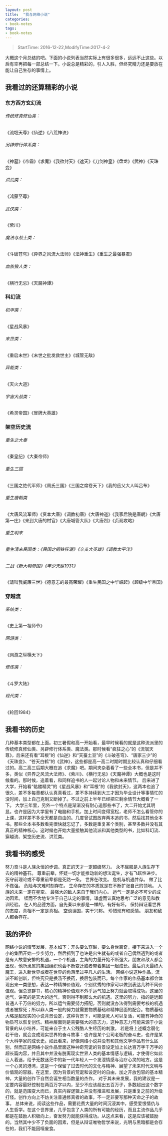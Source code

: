 ```yaml
---
layout: post
title:  "我与网络小说"
categories:
- book-notes
tags:
- book-notes
---
```


> StartTime: 2016-12-22,ModifyTime:2017-4-2

大概这个月总结的吧。下面的小说列表当然实际上有很多很多，远远不止这些。以后有空再把每一部总结一下。小说总是精彩的，引人入胜，但终究精力还是要放在能让自己生存的事情上。

<!---more--->

## 我看过的还算精彩的小说

### 东方西方玄幻流
###### 传统修真修仙类：
《流氓天尊》《仙逆》《八荒神诀》
###### 另辟修行体系类：
《神墓》《帝霸》《求魔》《我欲封天》《遮天》《刀剑神皇》《盘龙》《武神》《天珠变》
###### 洪荒类：
《鸿蒙至尊》
###### 武侠类：
《紫川》
###### 魔法与战士类：
《斗破苍穹》《异界之风流大法师》《法神重生》《重生之最强暴君》
###### 血族狼人类：
《横行无忌》《天魔神谭》

### 科幻流
###### 机甲类：
《星战风暴》
###### 末世类：
《重启末世》《末世之批发救世主》《城管无敌》
###### 异能类：
《天火大道》
###### 宇宙大战类：
《希灵帝国》《冒牌大英雄》
### 架空历史流
###### 重生之大秦
《秦皇纪》《大秦帝师》
###### 重生三国
《三国之绝代军师》《周氏三国》《三国之席卷天下》《我的岳父大人叫吕布》
###### 重生唐朝类
《大唐风流军师》《资本大唐》《调教初唐》《大唐神道》《我家后院是唐朝》《大唐第一庄》《来到大唐的村官》《大唐城管大队》《大唐烈》《贞观攻略》
###### 重生明末
###### 重生清末民国类：《民国之钢铁狂潮》《辛亥大英雄》《调教太平洋》
###### 二战《新大明帝国》《年少天纵1931》
《请叫我威廉三世》《德意志的最高荣耀》《重生民国之中华崛起》《超级中华帝国》

### 穿越流
###### 系统类：
《史上第一祖师爷》
###### 网游类：
《网游之纵横天下》
###### 修炼类：
《斗罗大陆》
###### 现代类：
《轮回1984》

## 我看书的历史
几种基本类型都在上面。初三暑假和高一开始看，最早时候看的就是这种流派里的传统修真修仙类、另辟修行体系类、魔法类。那时候看“疯狂之心”的《流氓天尊》，后来还有看“耳根”的《仙逆》和“天蚕土豆”的《斗破苍穹》、“唐家三少”的《天珠变》、“苍天白鹤”的《武神》，这些都是高一高二时期时期比较认真和仔细看过的。高二高三后期大概在追《求魔》吧。期间夹杂着看了一些全本书，但是并不多，类似《异界之风流大法师》、《紫川》、《横行无忌》《天魔神谭》大概也是这时候看的。那时候，追着看，和同样追书的人一起讨论人物和未来情节。
后来进了大学，开始看“骷髅精灵”的《星战风暴》和“耳根”的《我欲封天》，这两本也追了很久，差不多每章都认认真真看过，差不多持续到大三才因为毕业设计等事情忙的没时间，加上自己克制又断掉了。不过之前上半年已经把它剩余情节大概看了一下。
大学三年里，另外一个特点是渐渐没有耐心追那些书了，大二开始尤其明显。也许是因为大学里有了电脑和手机，加上时间变得宽松，老师不怎么看管你的上课，这样差不多全天都是自由的。几度曾试图放弃两本追的书，然后找其他全本书。那些全本书多数看完很快就忘记了，多数是重复某个类别，甚至多数并没有其真正的精神核心。这时候也开始大量接触其他流派和其他类型的书，比如科幻流、穿越流、架空历史流、洪荒类。

## 我看书的感受
努力奋斗是人族永恒的步调。真正的天才一定超级努力。
永不屈服是人族生存下去的精神基石。
尊重前辈，怀疑一切才能推动新的想法诞生，才有飞跃性进步。死守前理论或不尊重前辈都是死路一条。
世界在改变。
危机与机遇并存。
做了比不做强。
危险与灾难时刻存在。
生命存在的本质就是在不断扩张自己的领地。
人族的未来一定在星空。
最强大的敌人来自于我们内心。
运气一定是必不可少的成功因素。
锲而不舍地专注于自己认定的事情，谦虚而认真地思考广泛的意见和教训经验。
在人的品德方面，自先秦以来都是一样的，有好有坏。
保持辩证看世界的态度，真相不一定是真相。
空谈误国，实干兴邦。
珍惜现有和感情。
朋友和敌人都会存在。

## 我的评价
网络小说的情节发展，基本如下：开头要么穿越，要么身世离奇，接下来进入一个小的集团开始一步步努力，然后抓到了也许是出生就有的或者自己偶然遇到的或者是有人故意安排的机遇，一个个机遇，主角的力量开始不断强大，朋友和敌人都会出现，他所隶属的集团组织也会不断变迁或者带着集团一起成长。最后消灭最终大魔王，进入新世界或者在世界的角落里过平凡人的生活。
网络小说这种作品，流派不断创新，但终究只是换汤不换药，换层包装而已。每个作家的作品基本都会体现出来一类思想，表达一种精神价值观，个别优秀的作家可以做到表达几种不同价值观。但总览群书，核心的精神价值观不外乎运气加上努力就会取得成功。这里的运气，讲究的是天大的运气，否则得不到那么大的机遇。这里的努力，指的是远超普通人千万倍的努力。所以运气需要努力搭配，否则就没办法得到需要考核的机遇或者被撑死；所以非人类一般的努力就需要物质基础和精神层面的配合。物质基础大略是超现实的小说背景设定，这种背景下，可能是死人可以复活，可能有神奇的物质可以恢复创伤。精神层面则是需要强大的意志力，这种意志力可能来源于小说背景的从小培养，可能来自于主人公残酷人生经历的刺激。
若是将上述概念弱化若干倍，就会变成现实世界的奋斗故事：也许是某个公司老板的奋斗史，也许是某个大科学家的成长史。如此看来，好像网络小说并没有和其他文学作品有什么区别，然而正是网络小说作品里面这种神奇荒诞的背景设定加上长达百万字千万字的超长篇内容，并且其中并没有脱离现实世界人类的基本情感与逻辑，才使得它如此让人着迷，给予无数迷茫中的新一代年轻人一个发泄情感与治疗心灵的地方。这是一个心灵的港湾，这是一个保留了过去时代的文化与精神、展望了未来时代文明与价值观的容器。在这里，因为背景的荒诞和设定时的自由，加之开放包容的基本精神，大量的创作下自然会诞生相当数量的杰作。
对于其未来发展，我的建议是一定要内容最好控制在两百万字以内，至少不应该超出五百万子，多数超出这个数字的，就是范围变大而已，真实内容逻辑上并没有推进和发展，只是重复之前的升级打怪。创作方向上不妨关注普通修真者的故事，不一定非要写那种天命之子的故事。
总体来说，阅读这些作品，需要花费大量的时间沉浸其中，感受爱恨情仇与人生哲学。在这个世界里，几乎包含了人类的所有可能的经历，而且主流作品几乎都是在鼓励人积极向上，奋发努力就能获得成功。从这点来看，这是应该被鼓励的。当然其中少不了负面的因素，但是从辩证唯物哲学来说，光明与黑暗都是会存在的，我们不能因噎废食。
